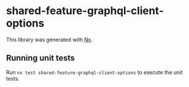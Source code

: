 # shared-feature-graphql-client-options

This library was generated with [Nx](https://nx.dev).

## Running unit tests

Run `nx test shared-feature-graphql-client-options` to execute the unit tests.
